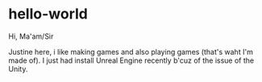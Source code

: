 # hello-world

Hi, Ma'am/Sir

Justine here, i like making games and also playing games (that's waht I'm made of).
I just had install Unreal Engine recently b'cuz of the issue of the Unity.
